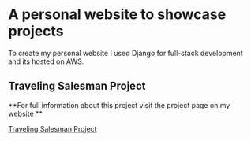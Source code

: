 # A personal website to showcase projects

To create my personal website I used Django for full-stack development and its hosted on AWS. 

## Traveling Salesman Project
**For full information about this project visit the project page on my website **

[Traveling Salesman Project](https://github.com/19sblanco/tsp_c)

